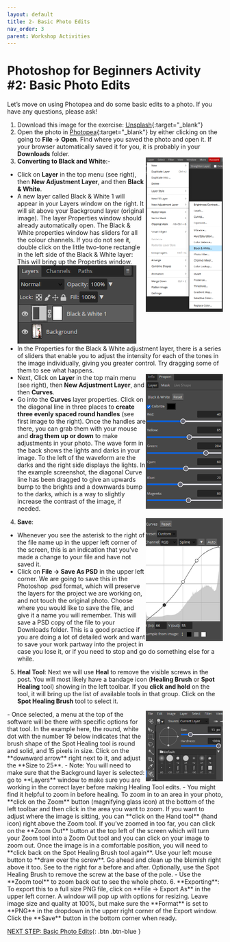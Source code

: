 ```yaml
---
layout: default
title: 2- Basic Photo Edits
nav_order: 3
parent: Workshop Activities
---
```


# Photoshop for Beginners Activity #2: Basic Photo Edits
Let’s move on using Photopea and do some basic edits to a photo. If you have any questions, please ask!

1. Download this image for the exercise: [Unsplash](https://unsplash.com/photos/xEX_o0haX6c){:target="_blank"}
2. Open the photo in [Photopea](https://www.photopea.com/){:target="_blank"} by either clicking on the going to **File -> Open**. Find where you saved the photo and open it. If your browser automatically saved it for you, it is probably in your **Downloads** folder.
3. **Converting to Black and White**:- <img src="images/adjustmentlayer.png" style="float:right;width:180px;" alt="Adjustment Layer">
- Click on **Layer** in the top menu (see right), then **New Adjustment Layer**, and then **Black & White**.
- A new layer called Black & White 1 will appear in your Layers window on the right. It will sit above your Background layer (original image). The layer Properties window should already automatically open. The Black & White properties window has sliders for all the colour channels. If you do not see it, double click on the little two-tone rectangle in the left side of the Black & White layer: This will bring up the Properties window.
 ![Layers Black and White 1](images/layers.png)
- In the Properties for the Black & White adjustment layer, there is a series of sliders that enable you to adjust the intensity for each of the tones in the image individually, giving you greater control. Try dragging some of them to see what happens.<br>
  <img src="images/blackandwhite.png" style="float:right;width:180px;" alt="Properties Black and White Slider">
- Next, Click on **Layer** in the top main menu (see right), then **New Adjustment Layer**, and then **Curves**.
- Go into the **Curves** layer properties. Click on the diagonal line in three places to **create three evenly spaced round handles** (see first image to the right). Once the handles are there, you can grab them with your mouse and **drag them up or down** to make adjustments in your photo. The wave form in the back shows the lights and darks in your image. To the left of the waveform are the darks and the right side displays the lights. In the example screenshot, the diagonal Curve line has been dragged to give an upwards bump to the brights and a downwards bump to the darks, which is a way to slightly increase the contrast of the image, if needed.
 
4. **Save**:  <img src="images/curves.png" style="float:right;width:180px;" alt="Curves">
- Whenever you see the asterisk to the right of the file name up in the upper left corner of the screen, this is an indication that you’ve made a change to your file and have not saved it.
- Click on **File -> Save As PSD** in the upper left corner. We are going to save this in the Photoshop .psd format, which will preserve the layers for the project we are working on, and not touch the original photo. Choose where you would like to save the file, and give it a name you will remember. This will save a PSD copy of the file to your Downloads folder. This is a good practice if you are doing a lot of detailed work and want to save your work partway into the project in case you lose it, or if you need to stop and go do something else for a while. 
5. **Heal Tool**: Next we will use **Heal** to remove the visible screws in the post.
You will most likely have a bandage icon (**Healing Brush** or **Spot Healing** tool) showing in the left toolbar. If you **click and hold** on the tool, it will bring up the list of available tools in that group. Click on the **Spot Healing Brush** tool to select it.
<img src="images/healingbrushes.png" style="float:right;width:180px;" alt="Healing Brushes tool">
- Once selected, a menu at the top of the software will be there with specific options for that tool. In the example here, the round, white dot with the number 19 below indicates that the brush shape of the Spot Healing tool is round and solid, and 15 pixels in size. Click on the **downward arrow** right next to it, and adjust the **Size to 25**.
- Note: You will need to make sure that the Background layer is selected: go to **Layers** window to make sure you are working in the correct layer before making Healing Tool edits.
- You might find it helpful to zoom in before healing. To zoom in to an area in your photo, **click on the Zoom** button (magnifying glass icon) at the bottom of the left toolbar and then click in the area you want to zoom. If you want to adjust where the image is sitting, you can **click on the Hand tool** (hand icon) right above the Zoom tool. If you’ve zoomed in too far, you can click on the **Zoom Out** button at the top left of the screen which will turn your Zoom tool into a Zoom Out tool and you can click on your image to zoom out. Once the image is in a comfortable position, you will need to **click back on the Spot Healing Brush tool again**. Use your left mouse button to **draw over the screw**. Go ahead and clean up the blemish right above it too. See to the right for a before and after.  Optionally, use the Spot Healing Brush to remove the screw at the base of the pole.
- Use the **Zoom tool** to zoom back out to see the whole photo. 
6. **Exporting**:
To export this to a full size PNG file, click on **File -> Export As** in the upper left corner. A window will pop up with options for resizing. Leave image size and quality at 100%,  but make sure the **Format** is set to **PNG** in the dropdown in the upper right corner of the Export window. Click the **Save** button in the bottom corner when ready.

[NEXT STEP: Basic Photo Edits](image-dimensions.html){: .btn .btn-blue }

